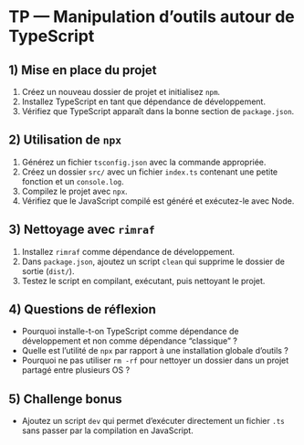 # TP — Manipulation d’outils autour de TypeScript

## 1) Mise en place du projet

1. Créez un nouveau dossier de projet et initialisez `npm`.
2. Installez TypeScript en tant que dépendance de développement.
3. Vérifiez que TypeScript apparaît dans la bonne section de `package.json`.

## 2) Utilisation de `npx`

1. Générez un fichier `tsconfig.json` avec la commande appropriée.
2. Créez un dossier `src/` avec un fichier `index.ts` contenant une petite fonction et un `console.log`.
3. Compilez le projet avec `npx`.
4. Vérifiez que le JavaScript compilé est généré et exécutez-le avec Node.

## 3) Nettoyage avec `rimraf`

1. Installez `rimraf` comme dépendance de développement.
2. Dans `package.json`, ajoutez un script `clean` qui supprime le dossier de sortie (`dist/`).
3. Testez le script en compilant, exécutant, puis nettoyant le projet.


## 4) Questions de réflexion

* Pourquoi installe-t-on TypeScript comme dépendance de développement et non comme dépendance “classique” ?
* Quelle est l’utilité de `npx` par rapport à une installation globale d’outils ?
* Pourquoi ne pas utiliser `rm -rf` pour nettoyer un dossier dans un projet partagé entre plusieurs OS ?

## 5) Challenge bonus

* Ajoutez un script `dev` qui permet d’exécuter directement un fichier `.ts` sans passer par la compilation en JavaScript.